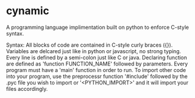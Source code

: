 # cynamic
 A programming language implimentation built on python to enforce C-style syntax.
 

 Syntax: All blocks of code are contained in C-style curly braces ({}). Variables are delcared just like in python or javascript, no strong typing. Every line is defined by a semi-colon just like C or java. Declaring function are defined as 'function FUNCTION_NAME' followed by parameters. Every program must have a 'main' function in order to run. To import other code into your program, use the preprocessr function '#include' followed by the .pyc file you wish to import or '<PYTHON_IMPORT>' and it will import your files accordingly.